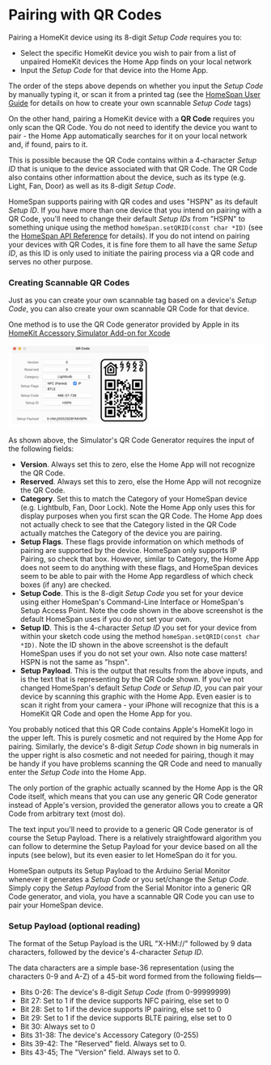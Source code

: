 # Pairing with QR Codes

Pairing a HomeKit device using its 8-digit *Setup Code* requires you to:

* Select the specific HomeKit device you wish to pair from a list of unpaired HomeKit devices the Home App finds on your local network
* Input the *Setup Code* for that device into the Home App.

The order of the steps above depends on whether you input the *Setup Code* by manually typing it, or scan it from a printed tag (see the [HomeSpan User Guide](https://github.com/HomeSpan/HomeSpan/blob/master/docs/UserGuide.md#creating-a-scannable-tag) for details on how to create your own scannable *Setup Code* tags)

On the other hand, pairing a HomeKit device with a **QR Code** requires you only scan the QR Code.  You do not need to identify the device you want to pair - the Home App automatically searches for it on your local network and, if found, pairs to it.

This is possible because the QR Code contains within a 4-character *Setup ID* that is unique to the device associated with that QR Code.  The QR Code also contains other informattion about the device, such as its type (e.g. Light, Fan, Door) as well as its 8-digit *Setup Code*.

HomeSpan supports pairing with QR codes and uses "HSPN" as its default *Setup ID*.  If you have more than one device that you intend on pairing with a QR Code, you'll need to change their default *Setup IDs* from "HSPN" to something unique using the method `homeSpan.setQRID(const char *ID)` (see the [HomeSpan API Reference](https://github.com/HomeSpan/HomeSpan/blob/master/docs/Reference.md) for details).  If you do not intend on pairing your devices with QR Codes, it is fine fore them to all have the same *Setup ID*, as this ID is only used to initiate the pairing process via a QR code and serves no other purpose.

### Creating Scannable QR Codes

Just as you can create your own scannable tag based on a device's *Setup Code*, you can also create your own scannable QR Code for that device.

One method is to use the QR Code generator provided by Apple in its [HomeKit Accessory Simulator Add-on for Xcode](https://developer.apple.com/documentation/homekit/testing_your_app_with_the_homekit_accessory_simulator)

![QR Code Generator](images/QRCode.png)

As shown above, the Simulator's QR Code Generator requires the input of the following fields:

* **Version**.  Always set this to zero, else the Home App will not recognize the QR Code.
* **Reserved**.  Always set this to zero, else the Home App will not recognize the QR Code.
* **Category**.  Set this to match the Category of your HomeSpan device (e.g. Lightbulb, Fan, Door Lock).  Note the Home App only uses this for display purposes when you first scan the QR Code.  The Home App does not actually check to see that the Category listed in the QR Code actually matches the Category of the device you are pairing.
* **Setup Flags**.  These flags provide information on which methods of pairing are supported by the device.  HomeSpan only supports IP Pairing, so check that box.  However, similar to Category, the Home App does not seem to do anything with these flags, and HomeSpan devices seem to be able to pair with the Home App regardless of which check boxes (if any) are checked.
* **Setup Code**.  This is the 8-digit *Setup Code* you set for your device using either HomeSpan's Command-Line Interface or HomeSpan's Setup Access Point.  Note the code shown in the above screenshot is the default HomeSpan uses if you do not set your own.
* **Setup ID**.  This is the 4-character *Setup ID* you set for your device from within your sketch code using the method `homeSpan.setQRID(const char *ID)`.  Note the ID shown in the above screenshot is the default HomeSpan uses if you do not set your own.  Also note case matters!  HSPN is not the same as "hspn".
* **Setup Payload**.  This is the output that results from the above inputs, and is the text that is representing by the QR Code shown.  If you've not changed HomeSpan's default *Setup Code* or *Setup ID*, you can pair your device by scanning this graphic with the Home App.  Even easier is to scan it right from your camera - your iPhone will recognize that this is a HomeKit QR Code and open the Home App for you.

You probably noticed that this QR Code contains Apple's HomeKit logo in the upper left.  This is purely cosmetic and not required by the Home App for pairing.  Similarly, the device's 8-digit *Setup Code* shown in big numerals in the upper right is also cosmetic and not needed for pairing, though it may be handy if you have problems scanning the QR Code and need to manually enter the *Setup Code* into the Home App.

The only portion of the graphic actually scanned by the Home App is the QR Code itself, which means that you can use any generic QR Code generator instead of Apple's version, provided the generator allows you to create a QR Code from arbitrary text (most do).

The text input you'll need to provide to a generic QR Code generator is of course the Setup Payload.  There is a relatively straightfoward algorithm you can follow to determine the Setup Payload for your device based on all the inputs (see below), but its even easier to let HomeSpan do it for you.

HomeSpan outputs its Setup Payload to the Arduino Serial Monitor whenever it generates a *Setup Code* or you set/change the *Setup Code*.  Simply copy the *Setup Payload* from the Serial Monitor into a generic QR Code generator, and viola, you have a scannable QR Code you can use to pair your HomeSpan device.

### Setup Payload (optional reading)

The format of the Setup Payload is the URL "X-HM://" followed by 9 data characters, followed by the device's 4-character *Setup ID*.

The data characters are a simple base-36 representation (using the characters 0-9 and A-Z) of a 45-bit word formed from the following fields—

* Bits 0-26: The device's 8-digit *Setup Code* (from 0-99999999)
* Bit 27: Set to 1 if the device supports NFC pairing, else set to 0
* Bit 28: Set to 1 if the device supports IP pairing, else set to 0
* Bit 29: Set to 1 if the device supports BLTE pairing, else set to 0
* Bit 30: Always set to 0
* Bits 31-38: The device's Accessory Category (0-255)
* Bits 39-42: The "Reserved" field.  Always set to 0.
* Bits 43-45; The "Version" field.  Always set to 0.






